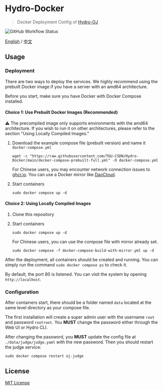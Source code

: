 # Hydro-Docker

> Docker Deployment Config of [Hydro-OJ](https://github.com/hydro-dev/Hydro)

![GitHub Workflow Status](https://img.shields.io/github/actions/workflow/status/TGU-CSDN/Hydro-Docker/build.yml?branch=main)

[English](./README.MD) / [中文](./README-ZH.MD)

## Usage

### Deployment

There are two ways to deploy the services. We highly recommend using the prebuilt Docker image if you have a server with an amd64 architecture.

Before you start, make sure you have Docker with Docker Compose installed.

#### Choice 1: Use Prebuilt Docker Images (Recommended)

⚠️ The precompiled image only supports environments with the amd64 architecture. If you wish to run it on other architectures, please refer to the section "Using Locally Compiled Images."

1. Download the example compose file (prebuilt version) and name it `docker-compose.yml`

    ```shell
    wget -c "https://raw.githubusercontent.com/TGU-CSDN/Hydro-Docker/main/docker-compose-prebuilt-full.yml" -O docker-compose.yml
    ```

    For Chinese users, you may encounter network connection issues to [ghcr.io](https://ghcr.io). You can use a Docker mirror like [DaoCloud](https://github.com/DaoCloud/public-image-mirror).

2. Start containers

    ```shell
    sudo docker compose up -d
    ```

#### Choice 2: Using Locally Compiled Images

1. Clone this repository
2. Start containers

    ```shell
    sudo docker compose up -d
    ```

    For Chinese users, you can use the compose file with mirror already set.

    ```shell
    sudo docker compose -f docker-compose-build-with-mirror.yml up -d
    ```

After the deployment, all containers should be created and running. You can simply run the command `sudo docker compose ps` to check it.

By default, the port 80 is listened. You can visit the system by opening `http://localhost`.

### Configuration

After containers start, there should be a folder named `data` located at the same level directory as your compose file.

The first installation will create a super admin user with the username `root` and password `rootroot`. You **MUST** change the password either through the Web UI or Hydro CLI.

After changing the password, you **MUST** update the config file at `./data/judge/judge.yaml` with the new password. Then you should restart the judge service:

```shell
sudo docker compose restart oj-judge
```

## License

[MIT License](./LICENSE)
